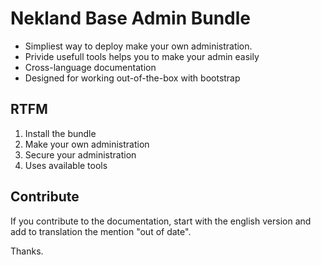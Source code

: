 Nekland Base Admin Bundle
=========================

*  Simpliest way to deploy make your own administration.
*  Privide usefull tools helps you to make your admin easily
*  Cross-language documentation
*  Designed for working out-of-the-box with bootstrap

RTFM
----

1. Install the bundle
2. Make your own administration
3. Secure your administration
4. Uses available tools

Contribute
----------

If you contribute to the documentation, start with the english version
and add to translation the mention "out of date".

Thanks.